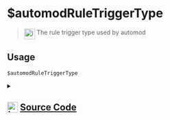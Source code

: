 # $automodRuleTriggerType
> <img align="top" src="https://upload.wikimedia.org/wikipedia/commons/thumb/e/e4/Infobox_info_icon.svg/160px-Infobox_info_icon.svg.png?20150409153300" alt="image" width="25" height="auto"> The rule trigger type used by automod
## Usage
```
$automodRuleTriggerType
```
<details>
<summary>
    
## <img align="top" src="https://cdn4.iconfinder.com/data/icons/iconsimple-logotypes/512/github-512.png" alt="image" width="25" height="auto">  [Source Code](https://github.com/tryforge/ForgeScript-V2/blob/main/src/native/automodRuleTriggerType.ts)
    
</summary>
    
```ts
import { AutoModerationActionType, AutoModerationRuleTriggerType } from "discord.js"
import { NativeFunction, Return } from "../structures"

export default new NativeFunction({
    name: "$automodRuleTriggerType",
    version: "1.2.0",
    description: "The rule trigger type used by automod",
    unwrap: false,
    execute(ctx) {
        const trigger = ctx.automod?.ruleTriggerType
        return Return.success(trigger ? AutoModerationRuleTriggerType[trigger] : null)
    },
})
```
    
</details>